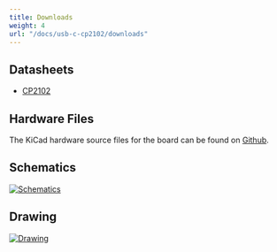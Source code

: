 ```yaml
---
title: Downloads
weight: 4
url: "/docs/usb-c-cp2102/downloads"
---
```


## Datasheets
- [CP2102](https://www.silabs.com/documents/public/data-sheets/CP2102-9.pdf)

## Hardware Files
The KiCad hardware source files for the board can be found on [Github](https://github.com/solderparty/type-c_plug_cp2102).

## Schematics

<div class="text-center">

[![Schematics](/docs/usb-c-cp2102/schematics_cp2102.png)](/docs/usb-c-cp2102/schematics_cp2102.png)

</div>

## Drawing

<div class="text-center">

[![Drawing](/docs/usb-c-cp2102/drawing_cp2102.png)](/docs/usb-c-cp2102/drawing_cp2102.png)

</div>
